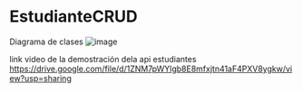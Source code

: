 # EstudianteCRUD
Diagrama de clases
![image](https://user-images.githubusercontent.com/99548614/236375704-5129d17f-14bb-4d53-98e1-9449a0b85595.png)


link video de la demostración dela api estudiantes
https://drive.google.com/file/d/1ZNM7pWYlgb8E8mfxjtn41aF4PXV8ygkw/view?usp=sharing 
